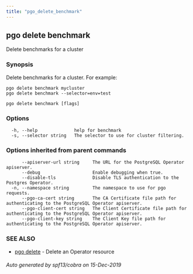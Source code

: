 ```yaml
---
title: "pgo_delete_benchmark"
---
```

## pgo delete benchmark

Delete benchmarks for a cluster

### Synopsis

Delete benchmarks for a cluster. For example:

    pgo delete benchmark mycluster
    pgo delete benchmark --selector=env=test

```
pgo delete benchmark [flags]
```

### Options

```
  -h, --help              help for benchmark
  -s, --selector string   The selector to use for cluster filtering.
```

### Options inherited from parent commands

```
      --apiserver-url string     The URL for the PostgreSQL Operator apiserver.
      --debug                    Enable debugging when true.
      --disable-tls              Disable TLS authentication to the Postgres Operator.
  -n, --namespace string         The namespace to use for pgo requests.
      --pgo-ca-cert string       The CA Certificate file path for authenticating to the PostgreSQL Operator apiserver.
      --pgo-client-cert string   The Client Certificate file path for authenticating to the PostgreSQL Operator apiserver.
      --pgo-client-key string    The Client Key file path for authenticating to the PostgreSQL Operator apiserver.
```

### SEE ALSO

* [pgo delete](/operatorcli/cli/pgo_delete/)	 - Delete an Operator resource

###### Auto generated by spf13/cobra on 15-Dec-2019
